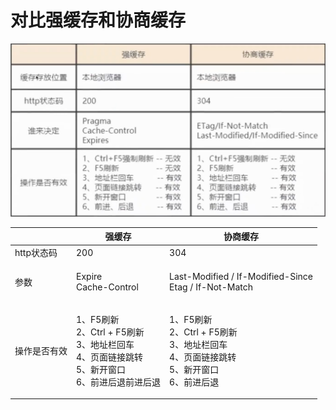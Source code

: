 # 对比强缓存和协商缓存

![](<../.gitbook/assets/image (5).png>)

|         | 强缓存                                                                            | 协商缓存                                                                       |
| ------- | ------------------------------------------------------------------------------ | -------------------------------------------------------------------------- |
| http状态码 | 200                                                                            | 304                                                                        |
| 参数      | <p>Expire<br>Cache-Control</p>                                                 | <p>Last-Modified / If-Modified-Since<br>Etag / If-Not-Match</p>            |
| 操作是否有效  | <p>1、F5刷新<br>2、Ctrl + F5刷新 <br>3、地址栏回车<br>4、页面链接跳转<br>5、新开窗口<br>6、前进后退前进后退</p> | <p>1、F5刷新<br>2、Ctrl + F5刷新 <br>3、地址栏回车<br>4、页面链接跳转<br>5、新开窗口<br>6、前进后退</p> |

